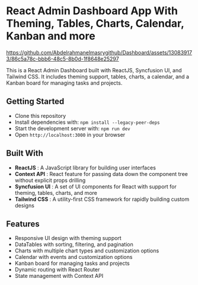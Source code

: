 <h1>
React Admin Dashboard App With Theming, Tables, Charts, Calendar, Kanban and more
</h1>  

https://github.com/Abdelrahmanelmasrygithub/Dashboard/assets/130839173/86c5a78c-bbb6-48c5-8b0d-1f8648e25297

This is a React Admin Dashboard built with ReactJS, Syncfusion UI, and Tailwind CSS. It includes theming support, tables, charts, a calendar, and a Kanban board for managing tasks and projects.

## Getting Started

* Clone this repository
* Install dependencies with: ```npm install --legacy-peer-deps```
* Start the development server with: ``npm run dev``
* Open ``http://localhost:3000`` in your browser

## Built With

* **ReactJS** : A JavaScript library for building user interfaces
* **Context API** :  React feature for passing data down the component tree without explicit props drilling
* **Syncfusion UI** : A set of UI components for React with support for theming, tables, charts, and more
* **Tailwind CSS** : A utility-first CSS framework for rapidly building custom designs

## Features

* Responsive UI design with theming support
* DataTables with sorting, filtering, and pagination
* Charts with multiple chart types and customization options
* Calendar with events and customization options
* Kanban board for managing tasks and projects
* Dynamic routing with React Router
* State management with Context API


